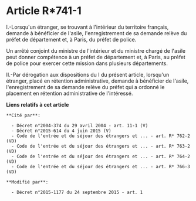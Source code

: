 # Article R*741-1

I.-Lorsqu'un étranger, se trouvant à l'intérieur du territoire français, demande à bénéficier de l'asile, l'enregistrement de
sa demande relève du préfet de département et, à Paris, du préfet de police. 

Un arrêté conjoint du ministre de l'intérieur et du ministre chargé de l'asile peut donner compétence à un préfet de
département et, à Paris, au préfet de police pour exercer cette mission dans plusieurs départements. 

II.-Par dérogation aux dispositions du I du présent article, lorsqu'un étranger, placé en rétention administrative, demande à
bénéficier de l'asile, l'enregistrement de sa demande relève du préfet qui a ordonné le placement en rétention administrative
de l'intéressé.

**Liens relatifs à cet article**

	**Cité par**:

	  - Décret n°2004-374 du 29 avril 2004 - art. 11-1 (V)
	  - Décret n°2015-614 du 4 juin 2015 (V)
	  - Code de l'entrée et du séjour des étrangers et ... - art. R* 762-2 (VD)
	  - Code de l'entrée et du séjour des étrangers et ... - art. R* 763-2 (VD)
	  - Code de l'entrée et du séjour des étrangers et ... - art. R* 764-2 (VD)
	  - Code de l'entrée et du séjour des étrangers et ... - art. R* 766-3 (VD)

	**Modifié par**:

	  - Décret n°2015-1177 du 24 septembre 2015 - art. 1
